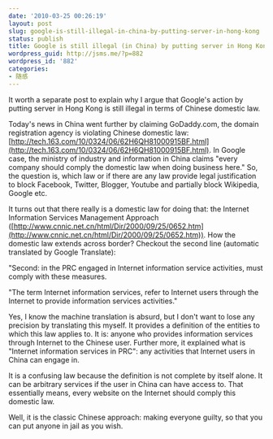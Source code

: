 ```yaml
---
date: '2010-03-25 00:26:19'
layout: post
slug: google-is-still-illegal-in-china-by-putting-server-in-hong-kong
status: publish
title: Google is still illegal (in China) by putting server in Hong Kong
wordpress_guid: http://jsms.me/?p=882
wordpress_id: '882'
categories:
- 随感
---
```


It worth a separate post to explain why I argue that Google's action by putting server in Hong Kong is still illegal in terms of Chinese domestic law.

Today's news in China went further by claiming GoDaddy.com, the domain registration agency is violating Chinese domestic law: [http://tech.163.com/10/0324/06/62H6QH81000915BF.html](http://tech.163.com/10/0324/06/62H6QH81000915BF.html). In Google case, the ministry of industry and information in China claims "every company should comply the domestic law when doing business here." So, the question is, which law or if there are any law provide legal justification to block Facebook, Twitter, Blogger, Youtube and partially block Wikipedia, Google etc.

It turns out that there really is a domestic law for doing that: the Internet Information Services Management Approach ([http://www.cnnic.net.cn/html/Dir/2000/09/25/0652.htm](http://www.cnnic.net.cn/html/Dir/2000/09/25/0652.htm)). How the domestic law extends across border? Checkout the second line (automatic translated by Google Translate):

"Second: in the PRC engaged in Internet information service activities, must comply with these measures.

"The term Internet information services, refer to Internet users through the Internet to provide information services activities."

Yes, I know the machine translation is absurd, but I don't want to lose any precision by translating this myself. It provides a definition of the entities to which this law applies to. It is: anyone who provides information services through Internet to the Chinese user. Further more, it explained what is "Internet information services in PRC": any activities that Internet users in China can engage in.

It is a confusing law because the definition is not complete by itself alone. It can be arbitrary services if the user in China can have access to. That essentially means, every website on the Internet should comply this domestic law.

Well, it is the classic Chinese approach: making everyone guilty, so that you can put anyone in jail as you wish.
